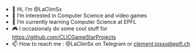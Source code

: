 - 👋 Hi, I’m @LaClimSx
- 👀 I’m interested in Computer Science and video games
- 🌱 I’m currently learning Computer Science at EPFL
- 🎮 I occasionaly do some cool stuff for https://github.com/CLICGameStarProjects
- 📫 How to reach me : @LaClimSx on Telegram or clement.josso@epfl.ch

<!---
ClementJosso/ClementJosso is a ✨ special ✨ repository because its `README.md` (this file) appears on your GitHub profile.
You can click the Preview link to take a look at your changes.
--->
